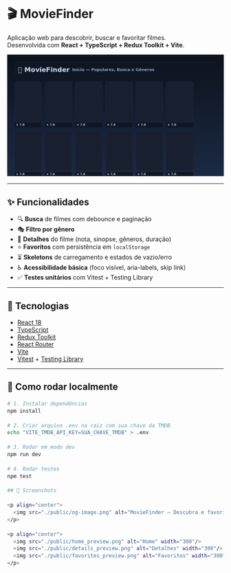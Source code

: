 # 🎬 MovieFinder

Aplicação web para descobrir, buscar e favoritar filmes.  
Desenvolvida com **React + TypeScript + Redux Toolkit + Vite**.

![Preview](./src/assets/home_preview.png)

---

## ✨ Funcionalidades
- 🔍 **Busca** de filmes com debounce e paginação  
- 🎭 **Filtro por gênero**  
- 📖 **Detalhes** do filme (nota, sinopse, gêneros, duração)  
- ⭐ **Favoritos** com persistência em `localStorage`  
- ⏳ **Skeletons** de carregamento e estados de vazio/erro  
- ♿ **Acessibilidade básica** (foco visível, aria-labels, skip link)  
- ✅ **Testes unitários** com Vitest + Testing Library  

---

## 🚀 Tecnologias
- [React 18](https://react.dev/)  
- [TypeScript](https://www.typescriptlang.org/)  
- [Redux Toolkit](https://redux-toolkit.js.org/)  
- [React Router](https://reactrouter.com/)  
- [Vite](https://vitejs.dev/)  
- [Vitest](https://vitest.dev/) + [Testing Library](https://testing-library.com/)  

---

## 🔧 Como rodar localmente

```bash
# 1. Instalar dependências
npm install

# 2. Criar arquivo .env na raiz com sua chave da TMDB
echo "VITE_TMDB_API_KEY=SUA_CHAVE_TMDB" > .env

# 3. Rodar em modo dev
npm run dev

# 4. Rodar testes
npm test

## 📸 Screenshots

<p align="center">
  <img src="./public/og-image.png" alt="MovieFinder — Descubra e favorite filmes" width="900" />
</p>

<p align="center">
  <img src="./public/home_preview.png" alt="Home" width="300"/>
  <img src="./public/details_preview.png" alt="Detalhes" width="300"/>
  <img src="./public/favorites_preview.png" alt="Favoritos" width="300"/>
</p>
